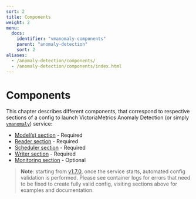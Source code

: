 ```yaml
---
sort: 2
title: Components
weight: 2
menu:
  docs:
    identifier: "vmanomaly-components"
    parent: "anomaly-detection"
    sort: 2
aliases:
  - /anomaly-detection/components/
  - /anomaly-detection/components/index.html
---
```


# Components

This chapter describes different components, that correspond to respective sections of a config to launch VictoriaMetrics Anomaly Detection (or simply [`vmanomaly`](/anomaly-detection/overview.html)) service:

- [Model(s) section](models.html) - Required
- [Reader section](reader.html) - Required
- [Scheduler section](scheduler.html) - Required
- [Writer section](writer.html) - Required
- [Monitoring section](monitoring.html) -  Optional


> **Note**: starting from [v1.7.0](../CHANGELOG.md#v172), once the service starts, automated config validation is performed. Please see container logs for errors that need to be fixed to create fully valid config, visiting sections above for examples and documentation.